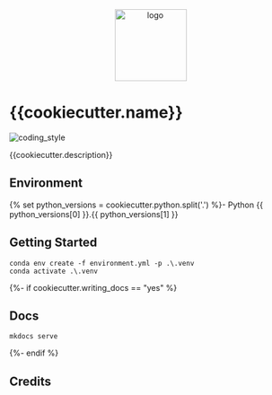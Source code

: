 <div align="center">
    <img src="{{cookiecutter.img}}" alt="logo" height="128">
</div>

# {{cookiecutter.name}}

![coding_style](https://img.shields.io/badge/code%20style-black-000000.svg)

{{cookiecutter.description}}

## Environment

{% set python_versions = cookiecutter.python.split('.') %}- Python {{ python_versions[0] }}.{{ python_versions[1] }}

## Getting Started

    conda env create -f environment.yml -p .\.venv
    conda activate .\.venv

{%- if cookiecutter.writing_docs == "yes" %}

## Docs

    mkdocs serve

{%- endif %}

## Credits
